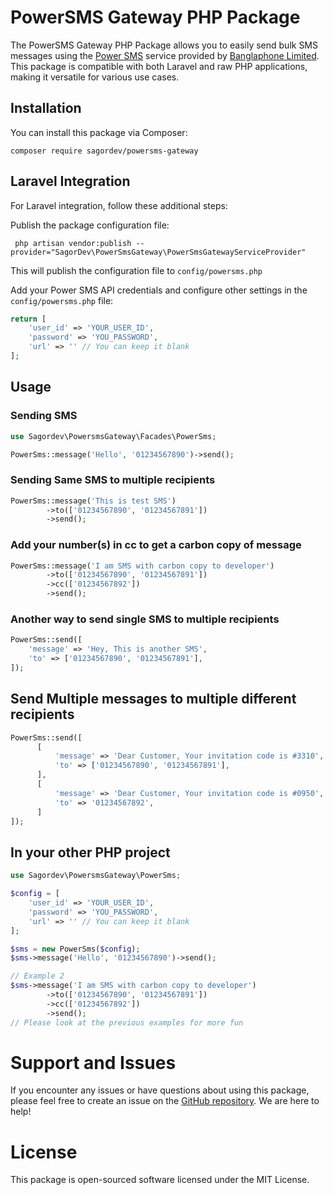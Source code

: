 # PowerSMS Gateway PHP Package
The PowerSMS Gateway PHP Package allows you to easily send bulk SMS messages using the [Power SMS](https://www.powersms.net.bd/) service provided by [Banglaphone Limited](https://www.banglaphone.net.bd/). This package is compatible with both Laravel and raw PHP applications, making it versatile for various use cases.

## Installation
You can install this package via Composer:
```
composer require sagordev/powersms-gateway
```

## Laravel Integration
For Laravel integration, follow these additional steps:

Publish the package configuration file:
```
 php artisan vendor:publish --provider="SagorDev\PowerSmsGateway\PowerSmsGatewayServiceProvider"
```
This will publish the configuration file to `config/powersms.php`

Add your Power SMS API credentials and configure other settings in the `config/powersms.php` file:

```php
return [
    'user_id' => 'YOUR_USER_ID',
    'password' => 'YOU_PASSWORD',
    'url' => '' // You can keep it blank
];
```

## Usage
### Sending SMS

```php
use Sagordev\PowersmsGateway\Facades\PowerSms;

PowerSms::message('Hello', '01234567890')->send();
```

### Sending Same SMS to multiple recipients
```php
PowerSms::message('This is test SMS')
        ->to(['01234567890', '01234567891'])
        ->send();
```

### Add your number(s) in cc to get a carbon copy of message
```php
PowerSms::message('I am SMS with carbon copy to developer')
        ->to(['01234567890', '01234567891'])
        ->cc(['01234567892'])
        ->send();
```

### Another way to send single SMS to multiple recipients
```php
PowerSms::send([
    'message' => 'Hey, This is another SMS',
    'to' => ['01234567890', '01234567891'],
]);
```

## Send Multiple messages to multiple different recipients
```php
PowerSms::send([
      [
          'message' => 'Dear Customer, Your invitation code is #3310',
          'to' => ['01234567890', '01234567891'],
      ],
      [
          'message' => 'Dear Customer, Your invitation code is #0950',
          'to' => '01234567892',
      ]
]);
```

## In your other PHP project
```php
use Sagordev\PowersmsGateway\PowerSms;

$config = [
    'user_id' => 'YOUR_USER_ID',
    'password' => 'YOU_PASSWORD',
    'url' => '' // You can keep it blank
];

$sms = new PowerSms($config);
$sms->message('Hello', '01234567890')->send();

// Example 2
$sms->message('I am SMS with carbon copy to developer')
        ->to(['01234567890', '01234567891'])
        ->cc(['01234567892'])
        ->send();
// Please look at the previous examples for more fun
```

# Support and Issues
If you encounter any issues or have questions about using this package, please feel free to create an issue on the [GitHub repository](https://github.com/sagordev/banglaphone-powersms-php/issues). We are here to help!

# License
This package is open-sourced software licensed under the MIT License.
